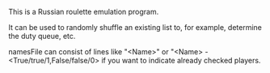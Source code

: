 This is a Russian roulette emulation program. 

It can be used to randomly shuffle an existing list to, for example, determine the duty queue, etc.

namesFile can consist of lines like "<Name\>" or "<Name\> - <True/true/1,False/false/0\> if you want to indicate already checked players.
